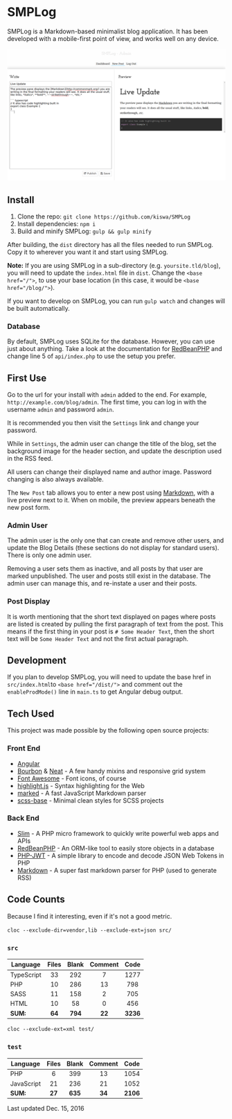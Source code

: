# SMPLog

SMPLog is a Markdown-based minimalist blog application. It has been developed
with a mobile-first point of view, and works well on any device.

![SMPLog Editor](./.github/SMPLog.png)

## Install

 1. Clone the repo: `git clone https://github.com/kiswa/SMPLog`
 2. Install dependencies: `npm i`
 3. Build and minify SMPLog: `gulp && gulp minify`

After building, the `dist` directory has all the files needed to run SMPLog.
Copy it to wherever you want it and start using SMPLog.

**Note:** If you are using SMPLog in a sub-directory (e.g. `yoursite.tld/blog`),
you will need to update the `index.html` file in `dist`. Change the
`<base href="/">`, to use your base location (in this case, it would be
`<base href="/blog/">`).

If you want to develop on SMPLog, you can run `gulp watch` and changes will be
built automatically.

### Database

By default, SMPLog uses SQLite for the database. However, you can use just
about anything. Take a look at the documentation for
[RedBeanPHP](http://redbeanphp.com/connection) and change line 5 of
`api/index.php` to use the setup you prefer.

## First Use

Go to the url for your install with `admin` added to the end. For example,
`http://example.com/blog/admin`. The first time, you can log in with the
username `admin` and password `admin`.

It is recommended you then visit the `Settings` link and change your password.

While in `Settings`, the admin user can change the title of the blog,
set the background image for the header section, and update the description
used in the RSS feed.

All users can change their displayed name and author image. Password changing
is also always available.

The `New Post` tab allows you to enter a new post using
[Markdown](http://commonmark.org), with a live preview next to it. When on
mobile, the preview appears beneath the new post form.

### Admin User

The admin user is the only one that can create and remove other users, and
update the Blog Details (these sections do not display for standard users).
There is only one admin user.

Removing a user sets them as inactive, and all posts by that user are marked
unpublished. The user and posts still exist in the database. The admin user can
manage this, and re-instate a user and their posts.

### Post Display

It is worth mentioning that the short text displayed on pages where posts are
listed is created by pulling the first paragraph of text from the post. This
means if the first thing in your post is `# Some Header Text`, then the short
text will be `Some Header Text` and not the first actual paragraph.

## Development

If you plan to develop SMPLog, you will need to update the base href in
`src/index.html`to `<base href="/dist/">` and comment out the
`enableProdMode()` line in `main.ts` to get Angular debug output.

## Tech Used

This project was made possible by the following open source projects:

### Front End
 * [Angular](http://angular.io)
 * [Bourbon](http://bourbon.io) & [Neat](http://neat.bourbon.io) - A few handy
 mixins and responsive grid system
 * [Font Awesome](http://fortawesome.github.io/Font-Awesome) - Font icons,
 of course
 * [highlight.js](https://highlightjs.org) - Syntax highlighting for the Web
 * [marked](https://github.com/chjj/marked) - A fast JavaScript Markdown parser
 * [scss-base](https://github.com/kiswa/scss-base) - Minimal clean styles for SCSS projects

### Back End
 * [Slim](http://www.slimframework.com) - A PHP micro framework to quickly write
 powerful web apps and APIs
 * [RedBeanPHP](http://www.redbeanphp.com) - An ORM-like tool to easily store
 objects in a database
 * [PHP-JWT](https://github.com/firebase/php-jwt) - A simple library to encode
 and decode JSON Web Tokens in PHP
 * [Markdown](https://github.com/cebe/markdown) - A super fast markdown parser
 for PHP (used to generate RSS)

## Code Counts

Because I find it interesting, even if it's not a good metric.

`cloc --exclude-dir=vendor,lib --exclude-ext=json src/`

### `src`

|Language                 |  Files       | Blank      |   Comment    |  Code  |
|-------------------------|:------------:|:----------:|:------------:|:------:|
|TypeScript               |   33         |  292       |      7       |  1277  |
|PHP                      |   10         |  286       |     13       |   798  |
|SASS                     |   11         |  158       |      2       |   705  |
|HTML                     |   10         |   58       |      0       |   456  |
|**SUM:**                 | **64**       |**794**     |   **22**     |**3236**|

`cloc --exclude-ext=xml test/`

### `test`

|Language                 |  Files       | Blank      |   Comment    |  Code  |
|-------------------------|:------------:|:----------:|:------------:|:------:|
|PHP                      |    6         |  399       |     13       |  1054  |
|JavaScript               |   21         |  236       |     21       |  1052  |
|**SUM:**                 | **27**       |**635**     |   **34**     |**2106**|

Last updated Dec. 15, 2016
